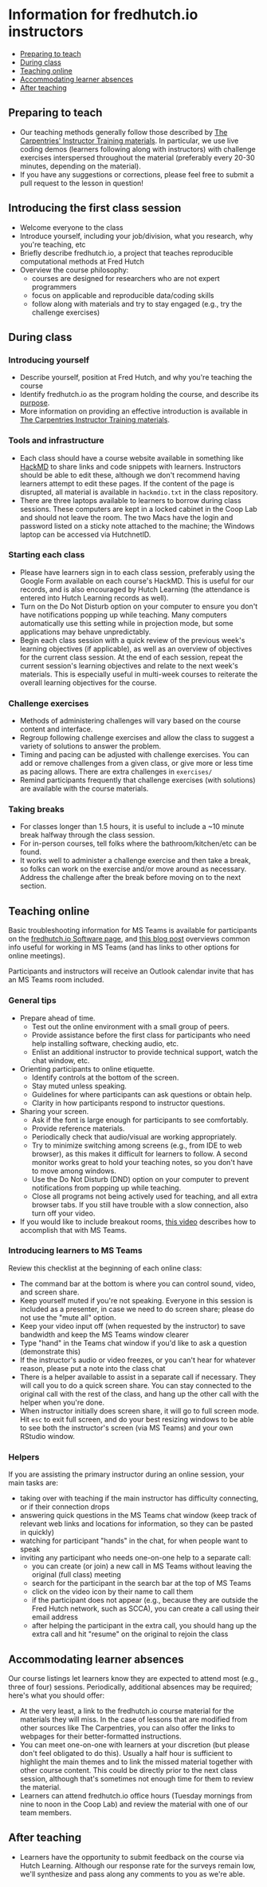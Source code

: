 # Information for fredhutch.io instructors

- [Preparing to teach](#preparing-to-teach)
- [During class](#during-class)
- [Teaching online](#teaching-online)
- [Accommodating learner absences](#accommodating-learner-absences)
- [After teaching](#after-teaching)

## Preparing to teach

- Our teaching methods generally follow those described by [The Carpentries' Instructor Training materials](https://carpentries.github.io/instructor-training/). In particular, we use live coding demos (learners following along with instructors) with challenge exercises interspersed throughout the material (preferably every 20-30 minutes, depending on the material).
- If you have any suggestions or corrections, please feel free to submit a pull request to the lesson in question!

## Introducing the first class session

- Welcome everyone to the class
- Introduce yourself, including your job/division, what you research, why you're teaching, etc
- Briefly describe fredhutch.io, a project that teaches reproducible computational methods at Fred Hutch
- Overview the course philosophy:
  - courses are designed for researchers who are not expert programmers
  - focus on applicable and reproducible data/coding skills
  - follow along with materials and try to stay engaged (e.g., try the challenge exercises)

## During class

### Introducing yourself

- Describe yourself, position at Fred Hutch, and why you're teaching the course
- Identify fredhutch.io as the program holding the course, and describe its [purpose](http://www.fredhutch.io/about/).
- More information on providing an effective introduction is available in [The Carpentries Instructor Training materials](https://carpentries.github.io/instructor-training/23-introductions/index.html).

### Tools and infrastructure

- Each class should have a course website available in something like [HackMD](https://hackmd.io) to share links and code snippets with learners. Instructors should be able to edit these, although we don't recommend having learners attempt to edit these pages. If the content of the page is disrupted, all material is available in `hackmdio.txt` in the class repository.
- There are three laptops available to learners to borrow during class sessions. These computers are kept in a locked cabinet in the Coop Lab and should not leave the room. The two Macs have the login and password listed on a sticky note attached to the machine; the Windows laptop can be accessed via HutchnetID.

### Starting each class

- Please have learners sign in to each class session, preferably using the Google Form available on each course's HackMD. This is useful for our records, and is also encouraged by Hutch Learning (the attendance is entered into Hutch Learning records as well).
- Turn on the Do Not Disturb option on your computer to ensure you don't have notifications popping up while teaching. Many computers automatically use this setting while in projection mode, but some applications may behave unpredictably.
- Begin each class session with a quick review of the previous week's learning objectives (if applicable), as well as an overview of objectives for the current class session. At the end of each session, repeat the current session's learning objectives and relate to the next week's materials. This is especially useful in multi-week courses to reiterate the overall learning objectives for the course.

### Challenge exercises

- Methods of administering challenges will vary based on the course content and interface.
- Regroup following challenge exercises and allow the class to suggest a variety of solutions to answer the problem.
- Timing and pacing can be adjusted with challenge exercises. You can add or remove challenges from a given class, or give more or less time as pacing allows. There are extra challenges in `exercises/`
- Remind participants frequently that challenge exercises (with solutions) are available with the course materials.

### Taking breaks

- For classes longer than 1.5 hours, it is useful to include a ~10 minute break halfway through the class session.
- For in-person courses, tell folks where the bathroom/kitchen/etc can be found.
- It works well to administer a challenge exercise and then take a break, so folks can work on the exercise and/or move around as necessary. Address the challenge after the break before moving on to the next section.

## Teaching online

Basic troubleshooting information for MS Teams is available for participants on the [fredhutch.io Software page](http://www.fredhutch.io/software/#online-courses), and [this blog post](https://fredhutch.github.io/coop/community/ms-teams/) overviews common info useful for working in MS Teams (and has links to other options for online meetings).

Participants and instructors will receive an Outlook calendar invite that has an MS Teams room included.

### General tips

- Prepare ahead of time.
  - Test out the online environment with a small group of peers.
  - Provide assistance before the first class for participants who need help installing software, checking audio, etc.
  - Enlist an additional instructor to provide technical support, watch the chat window, etc.
- Orienting participants to online etiquette.
  - Identify controls at the bottom of the screen.
  - Stay muted unless speaking.
  - Guidelines for where participants can ask questions or obtain help.
  - Clarity in how participants respond to instructor questions.
- Sharing your screen.
  - Ask if the font is large enough for participants to see comfortably.
  - Provide reference materials.
  - Periodically check that audio/visual are working appropriately.
  - Try to minimize switching among screens (e.g., from IDE to web browser), as this makes it difficult for learners to follow. A second monitor works great to hold your teaching notes, so you don't have to move among windows.
  - Use the Do Not Disturb (DND) option on your computer to prevent notifications from popping up while teaching.
  - Close all programs not being actively used for teaching, and all extra browser tabs. If you still have trouble with a slow connection, also turn off your video.
- If you would like to include breakout rooms,
[this video](https://techcommunity.microsoft.com/t5/microsoft-teams/breakout-rooms-for-microsoft-teams/m-p/1212601#) describes how to accomplish that with MS Teams.

### Introducing learners to MS Teams

Review this checklist at the beginning of each online class:

- The command bar at the bottom is where you can control sound, video, and screen share.
- Keep yourself muted if you're not speaking. Everyone in this session is included as a presenter, in case we need to do screen share; please do not use the "mute all" option.
- Keep your video input off (when requested by the instructor) to save bandwidth and keep the MS Teams window clearer
- Type "hand" in the Teams chat window if you'd like to ask a question (demonstrate this)
- If the instructor's audio or video freezes, or you can't hear for whatever reason, please put a note into the class chat
- There is a helper available to assist in a separate call if necessary. They will call you to do a quick screen share. You can stay connected to the original call with the rest of the class, and hang up the other call with the helper when you're done.
- When instructor initially does screen share, it will go to full screen mode. Hit `esc` to exit full screen, and do your best resizing windows to be able to see both the instructor's screen (via MS Teams) and your own RStudio window.

### Helpers

If you are assisting the primary instructor during an online session,
your main tasks are:

- taking over with teaching if the main instructor has difficulty connecting, or if their connection drops
- answering quick questions in the MS Teams chat window (keep track of relevant web links and locations for information, so they can be pasted in quickly)
- watching for participant "hands" in the chat, for when people want to speak
- inviting any participant who needs one-on-one help to a separate call:
  - you can create (or join) a new call in MS Teams without leaving the original (full class) meeting
  - search for the participant in the search bar at the top of MS Teams
  - click on the video icon by their name to call them
  - if the participant does not appear (e.g., because they are outside the Fred Hutch network, such as SCCA), you can create a call using their email address
  - after helping the participant in the extra call, you should hang up the extra call and hit "resume" on the original to rejoin the class

## Accommodating learner absences

Our course listings let learners know they are expected to attend most (e.g., three of four) sessions. Periodically, additional absences may be required; here's what you should offer:

- At the very least, a link to the fredhutch.io course material for the materials they will miss. In the case of lessons that are modified from other sources like The Carpentries, you can also offer the links to webpages for their better-formatted instructions.
- You can meet one-on-one with learners at your discretion (but please don't feel obligated to do this). Usually a half hour is sufficient to highlight the main themes and to link the missed material together with other course content. This could be directly prior to the next class session, although that's sometimes not enough time for them to review the material.
- Learners can attend fredhutch.io office hours (Tuesday mornings from nine to noon in the Coop Lab) and review the material with one of our team members.

## After teaching

- Learners have the opportunity to submit feedback on the course via Hutch Learning. Although our response rate for the surveys remain low, we'll synthesize and pass along any comments to you as we're able.
